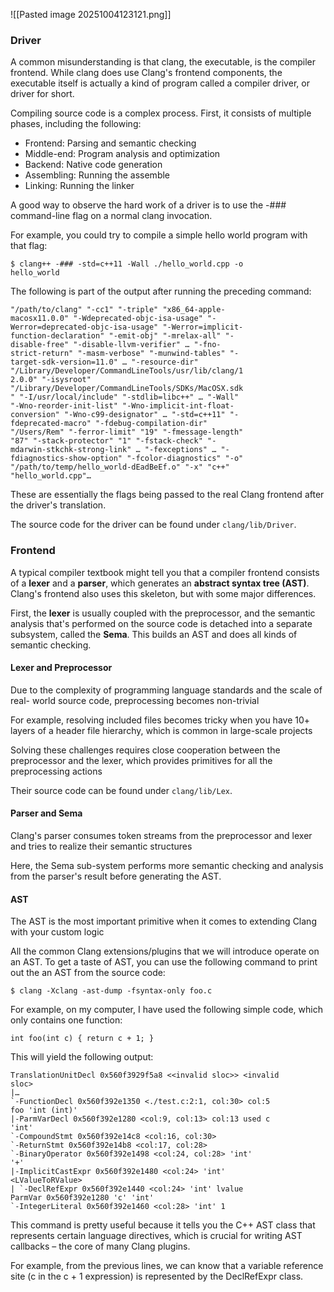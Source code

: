![[Pasted image 20251004123121.png]]

### Driver
A common misunderstanding is that clang, the executable, is the compiler frontend. While clang does use Clang's frontend components, the executable itself is actually a kind of program called a compiler driver, or driver for short.

Compiling source code is a complex process. First, it consists of multiple phases, including the following:
- Frontend: Parsing and semantic checking
- Middle-end: Program analysis and optimization
- Backend: Native code generation
- Assembling: Running the assemble
- Linking: Running the linker

A good way to observe the hard work of a driver is to use the -### command-line flag on a normal clang invocation.

For example, you could try to compile a simple hello world program with that flag:
```
$ clang++ -### -std=c++11 -Wall ./hello_world.cpp -o
hello_world
```

The following is part of the output after running the preceding command:
```
"/path/to/clang" "-cc1" "-triple" "x86_64-apple-
macosx11.0.0" "-Wdeprecated-objc-isa-usage" "-
Werror=deprecated-objc-isa-usage" "-Werror=implicit-
function-declaration" "-emit-obj" "-mrelax-all" "-
disable-free" "-disable-llvm-verifier" … "-fno-
strict-return" "-masm-verbose" "-munwind-tables" "-
target-sdk-version=11.0" … "-resource-dir"
"/Library/Developer/CommandLineTools/usr/lib/clang/1
2.0.0" "-isysroot"
"/Library/Developer/CommandLineTools/SDKs/MacOSX.sdk
" "-I/usr/local/include" "-stdlib=libc++" … "-Wall"
"-Wno-reorder-init-list" "-Wno-implicit-int-float-
conversion" "-Wno-c99-designator" … "-std=c++11" "-
fdeprecated-macro" "-fdebug-compilation-dir"
"/Users/Rem" "-ferror-limit" "19" "-fmessage-length"
"87" "-stack-protector" "1" "-fstack-check" "-
mdarwin-stkchk-strong-link" … "-fexceptions" … "-
fdiagnostics-show-option" "-fcolor-diagnostics" "-o"
"/path/to/temp/hello_world-dEadBeEf.o" "-x" "c++"
"hello_world.cpp"…
```

These are essentially the flags being passed to the real Clang frontend after the driver's translation.

The source code for the driver can be found under `clang/lib/Driver`.

### Frontend
A typical compiler textbook might tell you that a compiler frontend consists of a **lexer** and a **parser**, which generates an **abstract syntax tree (AST)**. Clang's frontend also uses this skeleton, but with some major differences. 

First, the **lexer** is usually coupled with the preprocessor, and the semantic analysis that's performed on the source code is detached into a separate subsystem, called the **Sema**. This builds an AST and does all kinds of semantic checking.

#### Lexer and Preprocessor
Due to the complexity of programming language standards and the scale of real- world source code, preprocessing becomes non-trivial

For example, resolving included files becomes tricky when you have 10+ layers of a header file hierarchy, which is common in large-scale projects

Solving these challenges requires close cooperation between the preprocessor and the lexer, which provides primitives for all the preprocessing actions

Their source code can be found under `clang/lib/Lex`. 

#### Parser and Sema
Clang's parser consumes token streams from the preprocessor and lexer and tries to realize their semantic structures

Here, the Sema sub-system performs more semantic checking and analysis from the parser's result before generating the AST. 

#### AST
The AST is the most important primitive when it comes to extending Clang with your custom logic

All the common Clang extensions/plugins that we will introduce operate on an AST. To get a taste of AST, you can use the following command to print out the an AST from the source code:
```
$ clang -Xclang -ast-dump -fsyntax-only foo.c
```

For example, on my computer, I have used the following simple code, which only contains one function:
```
int foo(int c) { return c + 1; }
```

This will yield the following output:
```
TranslationUnitDecl 0x560f3929f5a8 <<invalid sloc>> <invalid
sloc>
|…
`-FunctionDecl 0x560f392e1350 <./test.c:2:1, col:30> col:5
foo 'int (int)'
|-ParmVarDecl 0x560f392e1280 <col:9, col:13> col:13 used c
'int'
`-CompoundStmt 0x560f392e14c8 <col:16, col:30>
`-ReturnStmt 0x560f392e14b8 <col:17, col:28>
`-BinaryOperator 0x560f392e1498 <col:24, col:28> 'int'
'+'
|-ImplicitCastExpr 0x560f392e1480 <col:24> 'int'
<LValueToRValue>
| `-DeclRefExpr 0x560f392e1440 <col:24> 'int' lvalue
ParmVar 0x560f392e1280 'c' 'int'
`-IntegerLiteral 0x560f392e1460 <col:28> 'int' 1
```

This command is pretty useful because it tells you the C++ AST class that represents certain language directives, which is crucial for writing AST callbacks – the core of many Clang plugins. 

For example, from the previous lines, we can know that a variable reference site (c in the c + 1 expression) is represented by the DeclRefExpr class.